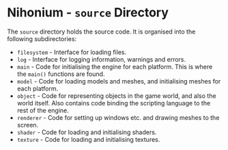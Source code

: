 # Nihonium - `source` Directory

The `source` directory holds the source code. It is organised into the following subdirectories:

* `filesystem` - Interface for loading files.
* `log` - Interface for logging information, warnings and errors.
* `main` - Code for initialising the engine for each platform. This is where the `main()` functions are found.
* `model` - Code for loading models and meshes, and initialising meshes for each platform.
* `object` - Code for representing objects in the game world, and also the world itself. Also contains code binding the scripting language to the rest of the engine.
* `renderer` - Code for setting up windows etc. and drawing meshes to the screen.
* `shader` - Code for loading and initialising shaders.
* `texture` - Code for loading and initialising textures.
